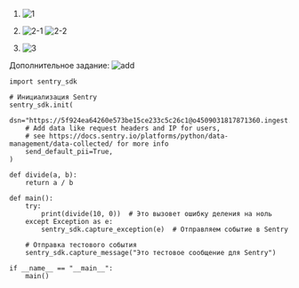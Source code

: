 1. ![1](https://github.com/user-attachments/assets/14b26f57-0f99-442b-b623-521b2964f91b)

2. ![2-1](https://github.com/user-attachments/assets/be567583-6424-493c-936c-765ad2e2a388)
![2-2](https://github.com/user-attachments/assets/81a448bb-8b5e-4699-a780-95253ef6d47e)

3. ![3](https://github.com/user-attachments/assets/65a430d6-fe26-4b42-a7d0-5ebb127f51cc)

Дополнительное задание:
![add](https://github.com/user-attachments/assets/c3ef8a65-033c-4cc2-a4f3-d9c9253be8a0)

```
import sentry_sdk

# Инициализация Sentry
sentry_sdk.init(
    dsn="https://5f924ea64260e573be15ce233c5c26c1@o4509031817871360.ingest.de.sentry.io/4509031841202256",
    # Add data like request headers and IP for users,
    # see https://docs.sentry.io/platforms/python/data-management/data-collected/ for more info
    send_default_pii=True,
)

def divide(a, b):
    return a / b

def main():
    try:
        print(divide(10, 0))  # Это вызовет ошибку деления на ноль
    except Exception as e:
        sentry_sdk.capture_exception(e)  # Отправляем событие в Sentry

    # Отправка тестового события
    sentry_sdk.capture_message("Это тестовое сообщение для Sentry")

if __name__ == "__main__":
    main()
```

